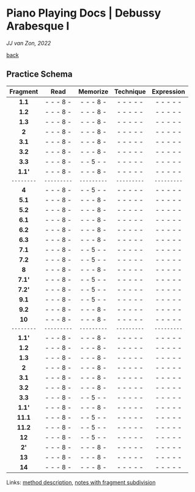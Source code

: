 Piano Playing Docs | Debussy Arabesque Ⅰ
========================================

*JJ van Zon, 2022*

[back](./)

Practice Schema
---------------

| Fragment |   Read    | Memorize  | Technique |Expression |
|:--------:|:---------:|:---------:|:---------:|:---------:|
| __1.1__  | - - - 8 - | - - - 8 - | - - - - - | - - - - - |
| __1.2__  | - - - 8 - | - - - 8 - | - - - - - | - - - - - |
| __1.3__  | - - - 8 - | - - - 8 - | - - - - - | - - - - - |
| __2__    | - - - 8 - | - - - 8 - | - - - - - | - - - - - |
| __3.1__  | - - - 8 - | - - - 8 - | - - - - - | - - - - - |
| __3.2__  | - - - 8 - | - - - 8 - | - - - - - | - - - - - |
| __3.3__  | - - - 8 - | - - 5 - - | - - - - - | - - - - - |
| __1.1'__ | - - - 8 - | - - - 8 - | - - - - - | - - - - - |
|`--------`|`---------`|`---------`|`---------`|`---------`|
| __4__    | - - - 8 - | - - 5 - - | - - - - - | - - - - - |
| __5.1__  | - - - 8 - | - - - 8 - | - - - - - | - - - - - |
| __5.2__  | - - - 8 - | - - - 8 - | - - - - - | - - - - - |
| __6.1__  | - - - 8 - | - - - 8 - | - - - - - | - - - - - |
| __6.2__  | - - - 8 - | - - - 8 - | - - - - - | - - - - - |
| __6.3__  | - - - 8 - | - - - 8 - | - - - - - | - - - - - |
| __7.1__  | - - - 8 - | - - 5 - - | - - - - - | - - - - - |
| __7.2__  | - - - 8 - | - - 5 - - | - - - - - | - - - - - |
| __8__    | - - - 8 - | - - - 8 - | - - - - - | - - - - - |
| __7.1'__ | - - - 8 - | - - 5 - - | - - - - - | - - - - - |
| __7.2'__ | - - - 8 - | - - 5 - - | - - - - - | - - - - - |
| __9.1__  | - - - 8 - | - - 5 - - | - - - - - | - - - - - |
| __9.2__  | - - - 8 - | - - - 8 - | - - - - - | - - - - - |
| __10__   | - - - 8 - | - - - 8 - | - - - - - | - - - - - |
|`--------`|`---------`|`---------`|`---------`|`---------`|
| __1.1'__ | - - - 8 - | - - - 8 - | - - - - - | - - - - - |
| __1.2__  | - - - 8 - | - - - 8 - | - - - - - | - - - - - |
| __1.3__  | - - - 8 - | - - - 8 - | - - - - - | - - - - - |
| __2__    | - - - 8 - | - - - 8 - | - - - - - | - - - - - |
| __3.1__  | - - - 8 - | - - - 8 - | - - - - - | - - - - - |
| __3.2__  | - - - 8 - | - - - 8 - | - - - - - | - - - - - |
| __3.3__  | - - - 8 - | - - 5 - - | - - - - - | - - - - - |
| __1.1'__ | - - - 8 - | - - - 8 - | - - - - - | - - - - - |
| __11.1__ | - - - 8 - | - - 5 - - | - - - - - | - - - - - |
| __11.2__ | - - - 8 - | - - 5 - - | - - - - - | - - - - - |
| __12__   | - - - 8 - | - - 5 - - | - - - - - | - - - - - |
| __2'__   | - - - 8 - | - - - 8 - | - - - - - | - - - - - |
| __13__   | - - - 8 - | - - - 8 - | - - - - - | - - - - - |
| __14__   | - - - 8 - | - - - 8 - | - - - - - | - - - - - |

Links: [method description](https://jjvanzon.github.io/Piano-Playing-Docs/methods/practice-schema.html), [notes with fragment subdivision](notes-fragment-subdivision)
